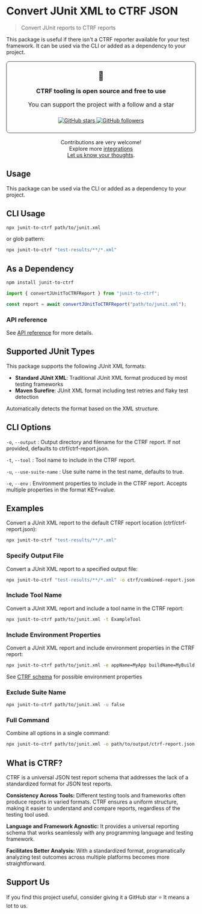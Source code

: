 # Convert JUnit XML to CTRF JSON

> Convert JUnit reports to CTRF reports

This package is useful if there isn't a CTRF reporter available for your test framework. It can be used via the CLI or added as a dependency to your project.

<div align="center">
<div style="padding: 1.5rem; border-radius: 8px; margin: 1rem 0; border: 1px solid #30363d;">
<span style="font-size: 23px;">💚</span>
<h3 style="margin: 1rem 0;">CTRF tooling is open source and free to use</h3>
<p style="font-size: 16px;">You can support the project with a follow and a star</p>

<div style="margin-top: 1.5rem;">
<a href="https://github.com/ctrf-io/junit-to-ctrf">
<img src="https://img.shields.io/github/stars/ctrf-io/junit-to-ctrf?style=for-the-badge&color=2ea043" alt="GitHub stars">
</a>
<a href="https://github.com/ctrf-io">
<img src="https://img.shields.io/github/followers/ctrf-io?style=for-the-badge&color=2ea043" alt="GitHub followers">
</a>
</div>
</div>

<p style="font-size: 14px; margin: 1rem 0;">

Contributions are very welcome! <br/>
Explore more <a href="https://www.ctrf.io/integrations">integrations</a> <br/>
<a href="https://app.formbricks.com/s/cmefs524mhlh1tl01gkpvefrb">Let us know your thoughts</a>.

</p>
</div>

## Usage

This package can be used via the CLI or added as a dependency to your project.

## CLI Usage

```sh
npx junit-to-ctrf path/to/junit.xml
```

or glob pattern:

```sh
npx junit-to-ctrf "test-results/**/*.xml"
```

## As a Dependency

```sh
npm install junit-to-ctrf
```

```ts
import { convertJUnitToCTRFReport } from "junit-to-ctrf";

const report = await convertJUnitToCTRFReport("path/to/junit.xml");
```

### API reference

See [API reference](./docs) for more details.

## Supported JUnit Types

This package supports the following JUnit XML formats:

- **Standard JUnit XML**: Traditional JUnit XML format produced by most testing frameworks
- **Maven Surefire**: JUnit XML format including test retries and flaky test detection

Automatically detects the format based on the XML structure.

## CLI Options

`-o`, `--output` <output>: Output directory and filename for the CTRF report. If not provided, defaults to ctrf/ctrf-report.json.

`-t`, `--tool` <toolName>: Tool name to include in the CTRF report.

`-u`, `--use-suite-name` <useSuiteName>: Use suite name in the test name, defaults to true.

`-e`, `--env` <envProperties>: Environment properties to include in the CTRF report. Accepts multiple properties in the format KEY=value.

## Examples

Convert a JUnit XML report to the default CTRF report location (ctrf/ctrf-report.json):

```sh
npx junit-to-ctrf "test-results/**/*.xml"
```

### Specify Output File

Convert a JUnit XML report to a specified output file:

```sh
npx junit-to-ctrf "test-results/**/*.xml" -o ctrf/combined-report.json
```

### Include Tool Name

Convert a JUnit XML report and include a tool name in the CTRF report:

```sh
npx junit-to-ctrf path/to/junit.xml -t ExampleTool
```

### Include Environment Properties

Convert a JUnit XML report and include environment properties in the CTRF report:

```sh
npx junit-to-ctrf path/to/junit.xml -e appName=MyApp buildName=MyBuild
```

See [CTRF schema](https://www.ctrf.io/docs/schema/environment) for possible environment properties

### Exclude Suite Name

```sh
npx junit-to-ctrf path/to/junit.xml -u false
```

### Full Command

Combine all options in a single command:

```sh
npx junit-to-ctrf path/to/junit.xml -o path/to/output/ctrf-report.json -t ExampleTool -e appName=MyApp buildName=MyBuild
```

## What is CTRF?

CTRF is a universal JSON test report schema that addresses the lack of a standardized format for JSON test reports.

**Consistency Across Tools:** Different testing tools and frameworks often produce reports in varied formats. CTRF ensures a uniform structure, making it easier to understand and compare reports, regardless of the testing tool used.

**Language and Framework Agnostic:** It provides a universal reporting schema that works seamlessly with any programming language and testing framework.

**Facilitates Better Analysis:** With a standardized format, programatically analyzing test outcomes across multiple platforms becomes more straightforward.

## Support Us

If you find this project useful, consider giving it a GitHub star ⭐ It means a lot to us.

